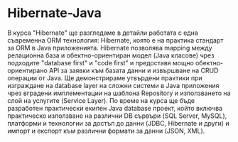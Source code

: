 # Hibernate-Java

В курса "Hibernate" ще разгледаме в детайли работата с една съвременна ORM технология: Hibernate, която е на практика стандарт за ORM в Java приложенията. Hibernate позволява mapping между релационна база и обектно-ориентиран модел (Java класове) чрез подходите "database first" и "code first" и предоставя мощно обектно-ориентирано API за заявки към базата данни и извършване на CRUD операции от Java. Ще демонстрираме утвърдени практики при изграждане на database layer на сложни системи в Java приложения чрез вградени имплементации на шаблона Repository и използването на слой на услугите (Service Layer). По време на курса ще бъде разработен практически екипен Java database проект, който включва практическо използване на различни DB сървъри (SQL Server, MySQL), платформи и технологии за достъп до данни (JDBC, Hibernate и други) и импорт и експорт към различни формати за данни (JSON, XML). 
